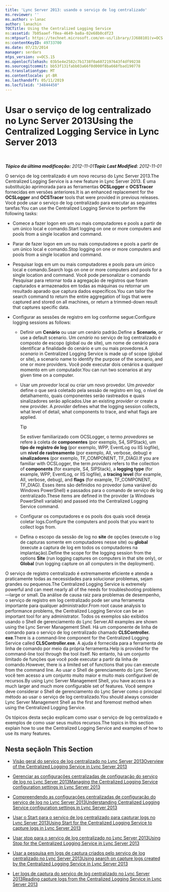 ```yaml
---
title: 'Lync Server 2013: usando o serviço de log centralizado'
ms.reviewer: ''
ms.author: v-lanac
author: lanachin
TOCTitle: Using the Centralized Logging Service
ms:assetid: 7b05aaef-f0ea-4649-ba8a-02e68b0cdf23
ms:mtpsurl: https://technet.microsoft.com/en-us/library/JJ688101(v=OCS.15)
ms:contentKeyID: 49733700
ms.date: 07/23/2014
manager: serdars
mtps_version: v=OCS.15
ms.openlocfilehash: 03b5e4e2582c7b1738f0a6072197643f4df99238
ms.sourcegitcommit: bb53f131fabb03a66f0d000f8ba668fbad190778
ms.translationtype: MT
ms.contentlocale: pt-BR
ms.lasthandoff: 05/11/2019
ms.locfileid: "34844450"
---
```

<div data-xmlns="http://www.w3.org/1999/xhtml">

<div class="topic" data-xmlns="http://www.w3.org/1999/xhtml" data-msxsl="urn:schemas-microsoft-com:xslt" data-cs="http://msdn.microsoft.com/en-us/">

<div data-asp="http://msdn2.microsoft.com/asp">

# <a name="using-the-centralized-logging-service-in-lync-server-2013"></a><span data-ttu-id="e66a1-102">Usar o serviço de log centralizado no Lync Server 2013</span><span class="sxs-lookup"><span data-stu-id="e66a1-102">Using the Centralized Logging Service in Lync Server 2013</span></span>

</div>

<div id="mainSection">

<div id="mainBody">

<span> </span>

<span data-ttu-id="e66a1-103">_**Tópico da última modificação:** 2012-11-01_</span><span class="sxs-lookup"><span data-stu-id="e66a1-103">_**Topic Last Modified:** 2012-11-01_</span></span>

<span data-ttu-id="e66a1-104">O serviço de log centralizado é um novo recurso do Lync Server 2013.</span><span class="sxs-lookup"><span data-stu-id="e66a1-104">The Centralized Logging Service is a new feature in Lync Server 2013.</span></span> <span data-ttu-id="e66a1-105">É uma substituição aprimorada para as ferramentas **OCSLogger** e **OCSTracer** fornecidas em versões anteriores.</span><span class="sxs-lookup"><span data-stu-id="e66a1-105">It is an enhanced replacement for the **OCSLogger** and **OCSTracer** tools that were provided in previous releases.</span></span> <span data-ttu-id="e66a1-106">Você pode usar o serviço de log centralizado para executar as seguintes tarefas:</span><span class="sxs-lookup"><span data-stu-id="e66a1-106">You can use the Centralized Logging Service to perform the following tasks:</span></span>

  - <span data-ttu-id="e66a1-107">Comece a fazer logon em um ou mais computadores e pools a partir de um único local e comando.</span><span class="sxs-lookup"><span data-stu-id="e66a1-107">Start logging on one or more computers and pools from a single location and command.</span></span>

  - <span data-ttu-id="e66a1-108">Parar de fazer logon em um ou mais computadores e pools a partir de um único local e comando.</span><span class="sxs-lookup"><span data-stu-id="e66a1-108">Stop logging on one or more computers and pools from a single location and command.</span></span>

  - <span data-ttu-id="e66a1-109">Pesquisar logs em um ou mais computadores e pools para um único local e comando.</span><span class="sxs-lookup"><span data-stu-id="e66a1-109">Search logs on one or more computers and pools for a single location and command.</span></span> <span data-ttu-id="e66a1-110">Você pode personalizar o comando Pesquisar para retornar toda a agregação de registros que foram capturados e armazenados em todas as máquinas ou retornar um resultado aparado que captura dados específicos.</span><span class="sxs-lookup"><span data-stu-id="e66a1-110">You can tailor the search command to return the entire aggregation of logs that were captured and stored on all machines, or return a trimmed-down result that captures specific data.</span></span>

  - <span data-ttu-id="e66a1-111">Configurar as sessões de registro em log conforme segue:</span><span class="sxs-lookup"><span data-stu-id="e66a1-111">Configure logging sessions as follows:</span></span>
    
      - <span data-ttu-id="e66a1-112">Definir um **Cenário** ou usar um cenário padrão.</span><span class="sxs-lookup"><span data-stu-id="e66a1-112">Define a **Scenario**, or use a default scenario.</span></span> <span data-ttu-id="e66a1-113">Um *cenário* no serviço de log centralizado é composto de escopo (global ou de site), um nome de cenário para identificar a finalidade do cenário e um ou mais provedores.</span><span class="sxs-lookup"><span data-stu-id="e66a1-113">A *scenario* in Centralized Logging Service is made up of scope (global or site), a scenario name to identify the purpose of the scenario, and one or more providers.</span></span> <span data-ttu-id="e66a1-114">Você pode executar dois cenários a qualquer momento em um computador.</span><span class="sxs-lookup"><span data-stu-id="e66a1-114">You can run two scenarios at any given time on a computer.</span></span>
    
      - <span data-ttu-id="e66a1-p104">Usar um *provedor* local ou criar um novo provedor. Um *provedor* define o que será coletado pela sessão de registro em log, o nível de detalhamento, quais componentes serão rastreados e quais sinalizadores serão aplicados.</span><span class="sxs-lookup"><span data-stu-id="e66a1-p104">Use an existing *provider* or create a new provider. A *provider* defines what the logging session collects, what level of detail, what components to trace, and what flags are applied.</span></span>
        
        <div>
        

        > [!TIP]  
        > <span data-ttu-id="e66a1-117">Se estiver familiarizado com OCSLogger, o termo <EM>provedores</EM> se refere à coleta de <STRONG>componentes</STRONG> (por exemplo, S4, SIPStack), um <STRONG>tipo de registro de log</STRONG> (por exemplo, WPP, EventLog ou IIS logfile), um <STRONG>nível de rastreamento</STRONG> (por exemplo, All, verbose, debug) e <STRONG>sinalizadores</STRONG> (por exemplo, TF_COMPONENT, TF_DIAG).</span><span class="sxs-lookup"><span data-stu-id="e66a1-117">If you are familiar with OCSLogger, the term <EM>providers</EM> refers to the collection of <STRONG>components</STRONG> (for example, S4, SIPStack), a <STRONG>logging type</STRONG> (for example, WPP, EventLog, or IIS logfile), a <STRONG>tracing level</STRONG> (for example, All, verbose, debug), and <STRONG>flags</STRONG> (for example, TF_COMPONENT, TF_DIAG).</span></span> <span data-ttu-id="e66a1-118">Esses itens são definidos no provedor (uma variável do Windows PowerShell) e passados para o comando de serviço de log centralizado.</span><span class="sxs-lookup"><span data-stu-id="e66a1-118">These items are defined in the provider (a Windows PowerShell variable) and passed into the Centralized Logging Service command.</span></span>

        
        </div>
    
      - <span data-ttu-id="e66a1-119">Configurar os computadores e os pools dos quais você deseja coletar logs.</span><span class="sxs-lookup"><span data-stu-id="e66a1-119">Configure the computers and pools that you want to collect logs from.</span></span>
    
      - <span data-ttu-id="e66a1-120">Defina o escopo da sessão de log no **site** de opções (execute o log de capturas somente em computadores nesse site) ou **global** (execute a captura de log em todos os computadores na implantação).</span><span class="sxs-lookup"><span data-stu-id="e66a1-120">Define the scope for the logging session from the options **Site** (run logging captures on computers in that site only), or **Global** (run logging capture on all computers in the deployment).</span></span>

<span data-ttu-id="e66a1-121">O serviço de registro centralizado é extremamente eficiente e atende a praticamente todas as necessidades para solucionar problemas, sejam grandes ou pequenos.</span><span class="sxs-lookup"><span data-stu-id="e66a1-121">The Centralized Logging Service is extremely powerful and can meet nearly all of the needs for troubleshooting problems—large or small.</span></span> <span data-ttu-id="e66a1-122">Da análise de causa raiz para problemas de desempenho, o serviço de registro em log centralizado pode ser uma ferramenta importante para qualquer administrador.</span><span class="sxs-lookup"><span data-stu-id="e66a1-122">From root cause analysis to performance problems, the Centralized Logging Service can be an important tool for any administrator.</span></span> <span data-ttu-id="e66a1-123">Todos os exemplos são exibidos usando o Shell de gerenciamento do Lync Server.</span><span class="sxs-lookup"><span data-stu-id="e66a1-123">All examples are shown using the Lync Server Management Shell.</span></span> <span data-ttu-id="e66a1-124">Há um componente de linha de comando para o serviço de log centralizado chamado **CLSController. exe**.</span><span class="sxs-lookup"><span data-stu-id="e66a1-124">There is a command-line component for the Centralized Logging Service called **CLSController.exe**.</span></span> <span data-ttu-id="e66a1-125">A ajuda é fornecida para a ferramenta de linha de comando por meio da própria ferramenta.</span><span class="sxs-lookup"><span data-stu-id="e66a1-125">Help is provided for the command-line tool through the tool itself.</span></span> <span data-ttu-id="e66a1-126">No entanto, há um conjunto limitado de funções que você pode executar a partir da linha de comando.</span><span class="sxs-lookup"><span data-stu-id="e66a1-126">However, there is a limited set of functions that you can execute from the command line.</span></span> <span data-ttu-id="e66a1-127">Ao usar o Shell de gerenciamento do Lync Server, você tem acesso a um conjunto muito maior e muito mais configurável de recursos.</span><span class="sxs-lookup"><span data-stu-id="e66a1-127">By using Lync Server Management Shell, you have access to a much larger and much more configurable set of features.</span></span> <span data-ttu-id="e66a1-128">Você sempre deve considerar o Shell de gerenciamento do Lync Server como o principal método ao usar o serviço de log centralizado.</span><span class="sxs-lookup"><span data-stu-id="e66a1-128">You should always consider Lync Server Management Shell as the first and foremost method when using the Centralized Logging Service.</span></span>

<span data-ttu-id="e66a1-129">Os tópicos desta seção explicam como usar o serviço de log centralizado e exemplos de como usar seus muitos recursos.</span><span class="sxs-lookup"><span data-stu-id="e66a1-129">The topics in this section explain how to use the Centralized Logging Service and examples of how to use its many features.</span></span>

<div>

## <a name="in-this-section"></a><span data-ttu-id="e66a1-130">Nesta seção</span><span class="sxs-lookup"><span data-stu-id="e66a1-130">In This Section</span></span>

  - [<span data-ttu-id="e66a1-131">Visão geral do serviço de log centralizado no Lync Server 2013</span><span class="sxs-lookup"><span data-stu-id="e66a1-131">Overview of the Centralized Logging Service in Lync Server 2013</span></span>](lync-server-2013-overview-of-the-centralized-logging-service.md)

  - [<span data-ttu-id="e66a1-132">Gerenciar as configurações centralizadas de configuração do serviço de log no Lync Server 2013</span><span class="sxs-lookup"><span data-stu-id="e66a1-132">Managing the Centralized Logging Service configuration settings in Lync Server 2013</span></span>](lync-server-2013-managing-the-centralized-logging-service-configuration-settings.md)

  - [<span data-ttu-id="e66a1-133">Compreendendo as configurações centralizadas de configuração do serviço de log no Lync Server 2013</span><span class="sxs-lookup"><span data-stu-id="e66a1-133">Understanding Centralized Logging Service configuration settings in Lync Server 2013</span></span>](lync-server-2013-understanding-centralized-logging-service-configuration-settings.md)

  - [<span data-ttu-id="e66a1-134">Usar o Start para o serviço de log centralizado para capturar logs no Lync Server 2013</span><span class="sxs-lookup"><span data-stu-id="e66a1-134">Using Start for the Centralized Logging Service to capture logs in Lync Server 2013</span></span>](lync-server-2013-using-start-for-the-centralized-logging-service-to-capture-logs.md)

  - [<span data-ttu-id="e66a1-135">Usar stop para o serviço de log centralizado no Lync Server 2013</span><span class="sxs-lookup"><span data-stu-id="e66a1-135">Using Stop for the Centralized Logging Service in Lync Server 2013</span></span>](lync-server-2013-using-stop-for-the-centralized-logging-service.md)

  - [<span data-ttu-id="e66a1-136">Usar a pesquisa em logs de captura criados pelo serviço de log centralizado no Lync Server 2013</span><span class="sxs-lookup"><span data-stu-id="e66a1-136">Using search on capture logs created by the Centralized Logging Service in Lync Server 2013</span></span>](lync-server-2013-using-search-on-capture-logs-created-by-the-centralized-logging-service.md)

  - [<span data-ttu-id="e66a1-137">Ler logs de captura do serviço de log centralizado no Lync Server 2013</span><span class="sxs-lookup"><span data-stu-id="e66a1-137">Reading capture logs from the Centralized Logging Service in Lync Server 2013</span></span>](lync-server-2013-reading-capture-logs-from-the-centralized-logging-service.md)

</div>

</div>

<span> </span>

</div>

</div>

</div>

